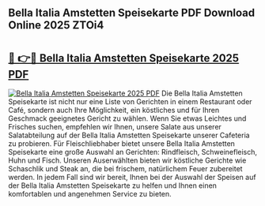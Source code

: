 ## Bella Italia Amstetten Speisekarte PDF Download Online 2025 ZTOi4

# <h2><a href="http://gc69zi.nevu.top/?p=Bella+Italia+Amstetten+Speisekarte">🔗 👉🔴 Bella Italia Amstetten Speisekarte 2025 PDF</a></h2>

[![Bella Italia Amstetten Speisekarte 2025 PDF](https://i.imgur.com/dBaPXMq.png)](http://gc69zi.nevu.top/?p=Bella+Italia+Amstetten+Speisekarte)
Die Bella Italia Amstetten Speisekarte ist nicht nur eine Liste von Gerichten in einem Restaurant oder Café, sondern auch Ihre Möglichkeit, ein köstliches und für Ihren Geschmack geeignetes Gericht zu wählen. Wenn Sie etwas Leichtes und Frisches suchen, empfehlen wir Ihnen, unsere Salate aus unserer Salatabteilung auf der Bella Italia Amstetten Speisekarte unserer Cafeteria zu probieren. Für Fleischliebhaber bietet unsere Bella Italia Amstetten Speisekarte eine große Auswahl an Gerichten: Rindfleisch, Schweinefleisch, Huhn und Fisch. Unseren Auserwählten bieten wir köstliche Gerichte wie Schaschlik und Steak an, die bei frischem, natürlichem Feuer zubereitet werden. In jedem Fall sind wir bereit, Ihnen bei der Auswahl der Speisen auf der Bella Italia Amstetten Speisekarte zu helfen und Ihnen einen komfortablen und angenehmen Service zu bieten.
